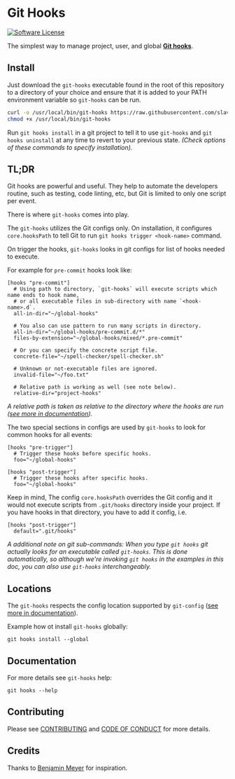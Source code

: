 # Git Hooks

[![Software License][ico-license]][link-license]

The simplest way to manage project, user, and global **[Git hooks](https://git-scm.com/docs/githooks)**.

## Install

Just download the `git-hooks` executable found in the root of this repository to a directory of your choice
and ensure that it is added to your PATH environment variable so `git-hooks` can be run.

~~~bash
curl -o /usr/local/bin/git-hooks https://raw.githubusercontent.com/slavcodev/git-hooks/master/git-hooks
chmod +x /usr/local/bin/git-hooks
~~~

Run `git hooks install` in a git project to tell it to use `git-hooks`
and `git hooks uninstall` at any time to revert to your previous state.
_(Check options of these commands to specify installation)._

## TL;DR

Git hooks are powerful and useful. They help to automate the developers routine,
such as testing, code linting, etc, but Git is limited to only one script per event.

There is where `git-hooks` comes into play.

The `git-hooks` utilizes the Git configs only. On installation, it configures `core.hooksPath`
to tell Git to run `git hooks trigger <hook-name>` command.

On trigger the hooks, `git-hooks` looks in git configs for list of hooks needed to execute.

For example for `pre-commit` hooks look like:
~~~
[hooks "pre-commit"]
  # Using path to directory, `git-hooks` will execute scripts which name ends to hook name,
  # or all executable files in sub-directory with name `<hook-name>.d`.
  all-in-dir="~/global-hooks"

  # You also can use pattern to run many scripts in directory.
  all-in-dir="~/global-hooks/pre-commit.d/*"
  files-by-extension="~/global-hooks/mixed/*.pre-commit"

  # Or you can specify the concrete script file.
  concrete-file="~/spell-checker/spell-checker.sh"

  # Unknown or not-executable files are ignored.
  invalid-file="~/foo.txt"

  # Relative path is working as well (see note below).
  relative-dir="project-hooks"
~~~

_A relative path is taken as relative to the directory where the hooks are run
([see more in documentation](https://git-scm.com/docs/githooks#_description))._

The two special sections in configs are used by `git-hooks` to look for common hooks for all events:
~~~
[hooks "pre-trigger"]
  # Trigger these hooks before specific hooks. 
  foo="~/global-hooks"
  
[hooks "post-trigger"]
  # Trigger these hooks after specific hooks. 
  foo="~/global-hooks"
~~~

Keep in mind, The config `core.hooksPath` overrides the Git config and it would not execute 
scripts from `.git/hooks` directory inside your project. If you have hooks in that directory,
you have to add it config, i.e.
~~~
[hooks "post-trigger"]
  default=".git/hooks"
~~~

_A additional note on git sub-commands:
When you type `git hooks` git actually looks for an executable called `git-hooks`.
This is done automatically, so although we're invoking `git hooks` in the examples in this doc,
you can also use `git-hooks` interchangeably._

## Locations

The `git-hooks` respects the config location supported by `git-config`
([see more in documentation](https://git-scm.com/docs/git-config)).

Example how ot install `git-hooks` globally:
~~~
git hooks install --global
~~~

## Documentation

For more details see `git-hooks` help:
~~~
git hooks --help
~~~

## Contributing

Please see [CONTRIBUTING](CONTRIBUTING.md) and [CODE OF CONDUCT](CODE_OF_CONDUCT.md) for more details.

## Credits

Thanks to [Benjamin Meyer](https://benjamin-meyer.blogspot.com/2010/06/managing-project-user-and-global-git.html)
for inspiration.

[ico-license]: https://img.shields.io/badge/License-BSD%202--Clause-blue.svg?style=for-the-badge
[link-license]: LICENSE
